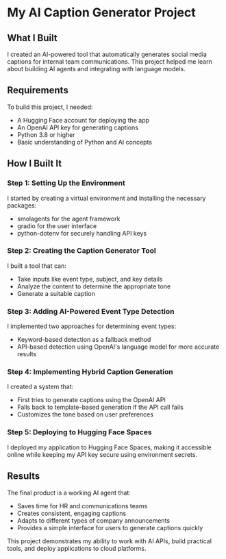 

# My AI Caption Generator Project

## What I Built

I created an AI-powered tool that automatically generates social media captions for internal team communications. This project helped me learn about building AI agents and integrating with language models.

## Requirements

To build this project, I needed:
- A Hugging Face account for deploying the app
- An OpenAI API key for generating captions
- Python 3.8 or higher
- Basic understanding of Python and AI concepts

## How I Built It

### Step 1: Setting Up the Environment
I started by creating a virtual environment and installing the necessary packages:
- smolagents for the agent framework
- gradio for the user interface
- python-dotenv for securely handling API keys

### Step 2: Creating the Caption Generator Tool
I built a tool that can:
- Take inputs like event type, subject, and key details
- Analyze the content to determine the appropriate tone
- Generate a suitable caption

### Step 3: Adding AI-Powered Event Type Detection
I implemented two approaches for determining event types:
- Keyword-based detection as a fallback method
- API-based detection using OpenAI's language model for more accurate results

### Step 4: Implementing Hybrid Caption Generation
I created a system that:
- First tries to generate captions using the OpenAI API
- Falls back to template-based generation if the API call fails
- Customizes the tone based on user preferences

### Step 5: Deploying to Hugging Face Spaces
I deployed my application to Hugging Face Spaces, making it accessible online while keeping my API key secure using environment secrets.

## Results

The final product is a working AI agent that:
- Saves time for HR and communications teams
- Creates consistent, engaging captions
- Adapts to different types of company announcements
- Provides a simple interface for users to generate captions quickly

This project demonstrates my ability to work with AI APIs, build practical tools, and deploy applications to cloud platforms.